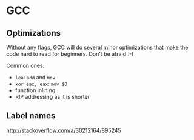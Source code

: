# GCC

## Optimizations

Without any flags, GCC will do several minor optimizations that make the code hard to read for beginners. Don't be afraid :-)

Common ones:

- `lea`: `add` and `mov`
- `xor eax, eax`: `mov $0`
- function inlining
- RIP addressing as it is shorter

## Label names

<http://stackoverflow.com/a/30212164/895245>
